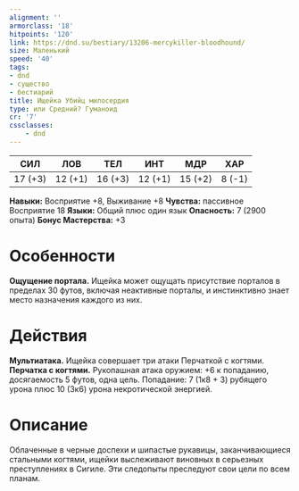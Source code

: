 ```yaml
---
alignment: ''
armorclass: '18'
hitpoints: '120'
link: https://dnd.su/bestiary/13206-mercykiller-bloodhound/
size: Маленький
speed: '40'
tags:
- dnd
- существо
- бестиарий
title: Ищейка Убийц милосердия
type: или Средний? Гуманоид
cr: '7'
cssclasses:
    - dnd
---
```



| СИЛ | ЛОВ | ТЕЛ | ИНТ | МДР | ХАР |
|---|---|---|---|---|---|
| 17 (+3) | 12 (+1) | 16 (+3) | 12 (+1) | 15 (+2) | 8 (-1) |
**Навыки:** Восприятие +8, Выживание +8
**Чувства:** пассивное Восприятие 18
**Языки:** Общий плюс один язык
**Опасность:** 7 (2900 опыта)
**Бонус Мастерства:** +3


# Особенности
**Ощущение портала.** Ищейка может ощущать присутствие порталов в пределах 30 футов, включая неактивные порталы, и инстинктивно знает место назначения каждого из них.


# Действия
**Мультиатака.** Ищейка совершает три атаки Перчаткой с когтями.
**Перчатка с когтями.** Рукопашная атака оружием: +6 к попаданию, досягаемость 5 футов, одна цель. Попадание: 7 (1к8 + 3) рубящего урона плюс 10 (3к6) урона некротической энергией.


# Описание
Облаченные в черные доспехи и шипастые рукавицы, заканчивающиеся стальными когтями, ищейки выслеживают виновных в серьезных преступлениях в Сигиле. Эти следопыты преследуют свои цели по всем планам.